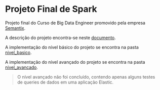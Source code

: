 # Projeto Final de Spark

Projeto final do Curso de Big Data Engineer promovido pela empresa [Semantix](https://www.semantix.ai/semantix-academy).

A descrição do projeto encontra-se neste [documento](/docs/projeto_final_spark.pdf).

A implementação do nível básico do projeto se encontra na pasta [nivel_basico](nivel_basico).

A implementação do nível avançado do projeto se encontra na pasta [nivel_avancado](nivel_avancado).
> O nível avançado não foi concluído, contendo apenas alguns testes de queries de dados em uma aplicação Elastic.